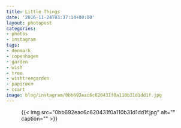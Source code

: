 ```yaml
---
title: Little Things
date: '2016-11-24T03:37:14+00:00'
layout: photopost
categories:
- photos
- instagram
tags:
- denmark
- copenhagen
- garden
- wish
- tree
- wishtreegarden
- papirøen
- ccart
image: blog/instagram/0bb692eac6c620431f0a110b31d1dd1f.jpg
---
```


<figure class="photo photo--square">
  {{< img src="0bb692eac6c620431f0a110b31d1dd1f.jpg" alt="" caption="" >}}

</figure>



